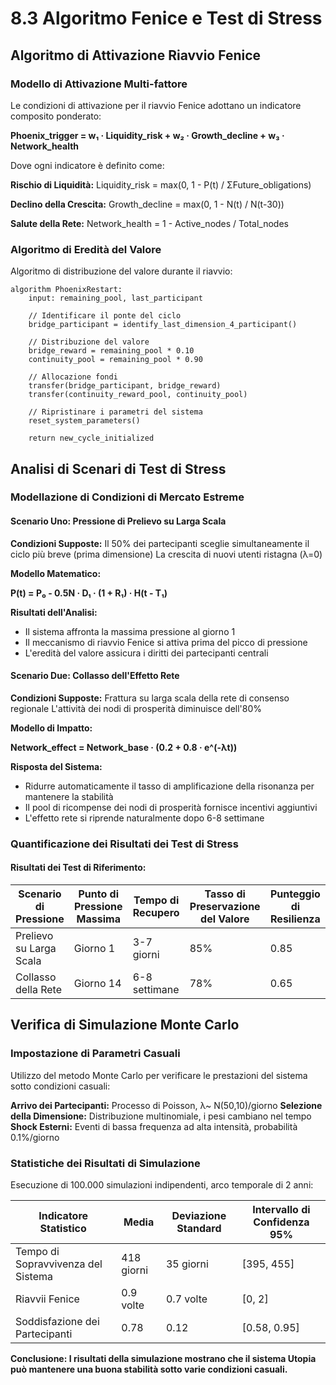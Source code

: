 # 8.3 Algoritmo Fenice e Test di Stress

## Algoritmo di Attivazione Riavvio Fenice

### Modello di Attivazione Multi-fattore

Le condizioni di attivazione per il riavvio Fenice adottano un indicatore composito ponderato:

**Phoenix_trigger = w₁ · Liquidity_risk + w₂ · Growth_decline + w₃ · Network_health**

Dove ogni indicatore è definito come:

**Rischio di Liquidità:**
Liquidity_risk = max(0, 1 - P(t) / ΣFuture_obligations)

**Declino della Crescita:**
Growth_decline = max(0, 1 - N(t) / N(t-30))

**Salute della Rete:**
Network_health = 1 - Active_nodes / Total_nodes

### Algoritmo di Eredità del Valore

Algoritmo di distribuzione del valore durante il riavvio:

```
algorithm PhoenixRestart:
    input: remaining_pool, last_participant
    
    // Identificare il ponte del ciclo
    bridge_participant = identify_last_dimension_4_participant()
    
    // Distribuzione del valore
    bridge_reward = remaining_pool * 0.10
    continuity_pool = remaining_pool * 0.90
    
    // Allocazione fondi
    transfer(bridge_participant, bridge_reward)
    transfer(continuity_reward_pool, continuity_pool)
    
    // Ripristinare i parametri del sistema
    reset_system_parameters()
    
    return new_cycle_initialized
```


## Analisi di Scenari di Test di Stress

### Modellazione di Condizioni di Mercato Estreme

#### Scenario Uno: Pressione di Prelievo su Larga Scala

**Condizioni Supposte:**
Il 50% dei partecipanti sceglie simultaneamente il ciclo più breve (prima dimensione)
La crescita di nuovi utenti ristagna (λ=0)

**Modello Matematico:**

**P(t) = P₀ - 0.5N · D₁ · (1 + R₁) · H(t - T₁)**

**Risultati dell'Analisi:**  
- Il sistema affronta la massima pressione al giorno 1  
- Il meccanismo di riavvio Fenice si attiva prima del picco di pressione  
- L'eredità del valore assicura i diritti dei partecipanti centrali  

#### Scenario Due: Collasso dell'Effetto Rete

**Condizioni Supposte:**
Frattura su larga scala della rete di consenso regionale
L'attività dei nodi di prosperità diminuisce dell'80%

**Modello di Impatto:**

**Network_effect = Network_base · (0.2 + 0.8 · e^(-λt))**

**Risposta del Sistema:**  
- Ridurre automaticamente il tasso di amplificazione della risonanza per mantenere la stabilità  
- Il pool di ricompense dei nodi di prosperità fornisce incentivi aggiuntivi  
- L'effetto rete si riprende naturalmente dopo 6-8 settimane  

### Quantificazione dei Risultati dei Test di Stress

#### Risultati dei Test di Riferimento:

| Scenario di Pressione | Punto di Pressione Massima | Tempo di Recupero | Tasso di Preservazione del Valore | Punteggio di Resilienza |
|---------|------------|----------|------------|----------|
| Prelievo su Larga Scala | Giorno 1 | 3-7 giorni | 85% | 0.85 |
| Collasso della Rete | Giorno 14 | 6-8 settimane | 78% | 0.65 |


## Verifica di Simulazione Monte Carlo

### Impostazione di Parametri Casuali

Utilizzo del metodo Monte Carlo per verificare le prestazioni del sistema sotto condizioni casuali:

**Arrivo dei Partecipanti:** Processo di Poisson, λ~ N(50,10)/giorno
**Selezione della Dimensione:** Distribuzione multinomiale, i pesi cambiano nel tempo
**Shock Esterni:** Eventi di bassa frequenza ad alta intensità, probabilità 0.1%/giorno

### Statistiche dei Risultati di Simulazione

Esecuzione di 100.000 simulazioni indipendenti, arco temporale di 2 anni:

| Indicatore Statistico | Media | Deviazione Standard | Intervallo di Confidenza 95% |
|----------|--------|--------|-------------|
| Tempo di Sopravvivenza del Sistema | 418 giorni | 35 giorni | [395, 455] |
| Riavvii Fenice | 0.9 volte | 0.7 volte | [0, 2] |
| Soddisfazione dei Partecipanti | 0.78 | 0.12 | [0.58, 0.95] |

**Conclusione: I risultati della simulazione mostrano che il sistema Utopia può mantenere una buona stabilità sotto varie condizioni casuali.**